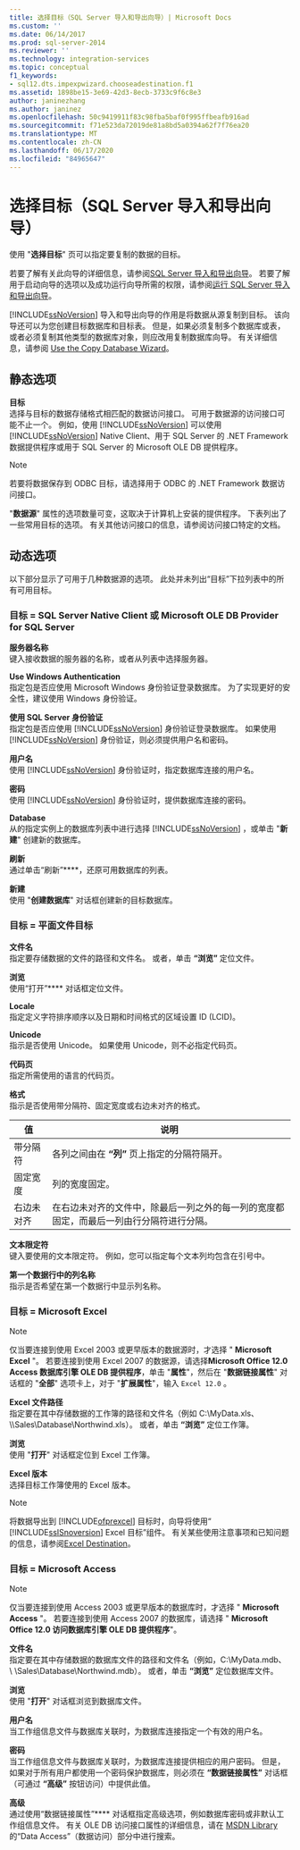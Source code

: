 ```yaml
---
title: 选择目标（SQL Server 导入和导出向导）| Microsoft Docs
ms.custom: ''
ms.date: 06/14/2017
ms.prod: sql-server-2014
ms.reviewer: ''
ms.technology: integration-services
ms.topic: conceptual
f1_keywords:
- sql12.dts.impexpwizard.chooseadestination.f1
ms.assetid: 1898be15-3e69-42d3-8ecb-3733c9f6c8e3
author: janinezhang
ms.author: janinez
ms.openlocfilehash: 50c9419911f83c98fba5baf0f995ffbeafb916ad
ms.sourcegitcommit: f71e523da72019de81a8bd5a0394a62f7f76ea20
ms.translationtype: MT
ms.contentlocale: zh-CN
ms.lasthandoff: 06/17/2020
ms.locfileid: "84965647"
---
```

# <a name="choose-a-destination-sql-server-import-and-export-wizard"></a>选择目标（SQL Server 导入和导出向导）
  使用 "**选择目标**" 页可以指定要复制的数据的目标。  
  
 若要了解有关此向导的详细信息，请参阅[SQL Server 导入和导出向导](import-and-export-data-with-the-sql-server-import-and-export-wizard.md)。 若要了解用于启动向导的选项以及成功运行向导所需的权限，请参阅[运行 SQL Server 导入和导出向导](start-the-sql-server-import-and-export-wizard.md)。  
  
 [!INCLUDE[ssNoVersion](../../includes/ssnoversion-md.md)] 导入和导出向导的作用是将数据从源复制到目标。 该向导还可以为您创建目标数据库和目标表。 但是，如果必须复制多个数据库或表，或者必须复制其他类型的数据库对象，则应改用复制数据库向导。 有关详细信息，请参阅 [Use the Copy Database Wizard](../../relational-databases/databases/use-the-copy-database-wizard.md)。  
  
## <a name="static-options"></a>静态选项  
 **目标**  
 选择与目标的数据存储格式相匹配的数据访问接口。 可用于数据源的访问接口可能不止一个。 例如，使用 [!INCLUDE[ssNoVersion](../../includes/ssnoversion-md.md)] 可以使用 [!INCLUDE[ssNoVersion](../../includes/ssnoversion-md.md)] Native Client、用于 SQL Server 的 .NET Framework 数据提供程序或用于 SQL Server 的 Microsoft OLE DB 提供程序。  
  
> [!NOTE]  
>  若要将数据保存到 ODBC 目标，请选择用于 ODBC 的 .NET Framework 数据访问接口。  
  
 "**数据源**" 属性的选项数量可变，这取决于计算机上安装的提供程序。 下表列出了一些常用目标的选项。 有关其他访问接口的信息，请参阅访问接口特定的文档。  
  
## <a name="dynamic-options"></a>动态选项  
 以下部分显示了可用于几种数据源的选项。 此处并未列出“目标”下拉列表中的所有可用目标。  
  
### <a name="destination--sql-server-native-client-or-microsoft-ole-db-provider-for-sql-server"></a>目标 = SQL Server Native Client 或 Microsoft OLE DB Provider for SQL Server  
 **服务器名称**  
 键入接收数据的服务器的名称，或者从列表中选择服务器。  
  
 **Use Windows Authentication**  
 指定包是否应使用 Microsoft Windows 身份验证登录数据库。 为了实现更好的安全性，建议使用 Windows 身份验证。  
  
 **使用 SQL Server 身份验证**  
 指定包是否应使用 [!INCLUDE[ssNoVersion](../../includes/ssnoversion-md.md)] 身份验证登录数据库。 如果使用 [!INCLUDE[ssNoVersion](../../includes/ssnoversion-md.md)] 身份验证，则必须提供用户名和密码。  
  
 **用户名**  
 使用 [!INCLUDE[ssNoVersion](../../includes/ssnoversion-md.md)] 身份验证时，指定数据库连接的用户名。  
  
 **密码**  
 使用 [!INCLUDE[ssNoVersion](../../includes/ssnoversion-md.md)] 身份验证时，提供数据库连接的密码。  
  
 **Database**  
 从的指定实例上的数据库列表中进行选择 [!INCLUDE[ssNoVersion](../../includes/ssnoversion-md.md)] ，或单击 "**新建**" 创建新的数据库。  
  
 **刷新**  
 通过单击“刷新”****，还原可用数据库的列表。  
  
 **新建**  
 使用 "**创建数据库**" 对话框创建新的目标数据库。  
  
### <a name="destination--flat-file-destination"></a>目标 = 平面文件目标  
 **文件名**  
 指定要存储数据的文件的路径和文件名。 或者，单击 **“浏览”** 定位文件。  
  
 **浏览**  
 使用“打开”**** 对话框定位文件。  
  
 **Locale**  
 指定定义字符排序顺序以及日期和时间格式的区域设置 ID (LCID)。  
  
 **Unicode**  
 指示是否使用 Unicode。 如果使用 Unicode，则不必指定代码页。  
  
 **代码页**  
 指定所需使用的语言的代码页。  
  
 **格式**  
 指示是否使用带分隔符、固定宽度或右边未对齐的格式。  
  
|值|说明|  
|-----------|-----------------|  
|带分隔符|各列之间由在 **“列”** 页上指定的分隔符隔开。|  
|固定宽度|列的宽度固定。|  
|右边未对齐|在右边未对齐的文件中，除最后一列之外的每一列的宽度都固定，而最后一列由行分隔符进行分隔。|  
  
 **文本限定符**  
 键入要使用的文本限定符。 例如，您可以指定每个文本列均包含在引号中。  
  
 **第一个数据行中的列名称**  
 指示是否希望在第一个数据行中显示列名称。  
  
### <a name="destination--microsoft-excel"></a>目标 = Microsoft Excel  
  
> [!NOTE]  
>  仅当要连接到使用 Excel 2003 或更早版本的数据源时，才选择 " **Microsoft Excel** "。 若要连接到使用 Excel 2007 的数据源，请选择**Microsoft Office 12.0 Access 数据库引擎 OLE DB 提供程序**，单击 "**属性**"，然后在 "**数据链接属性**" 对话框的 "**全部**" 选项卡上，对于 "**扩展属性**"，输入 `Excel 12.0` 。  
  
 **Excel 文件路径**  
 指定要在其中存储数据的工作簿的路径和文件名（例如 C:\MyData.xls、 \\\Sales\Database\Northwind.xls）。 或者，单击 **“浏览”** 定位工作簿。  
  
 **浏览**  
 使用 "**打开**" 对话框定位到 Excel 工作簿。  
  
 **Excel 版本**  
 选择目标工作簿使用的 Excel 版本。  
  
> [!NOTE]  
>  将数据导出到 [!INCLUDE[ofprexcel](../../includes/ofprexcel-md.md)] 目标时，向导将使用“ [!INCLUDE[ssISnoversion](../../includes/ssisnoversion-md.md)] Excel 目标”组件。 有关某些使用注意事项和已知问题的信息，请参阅[Excel Destination](../data-flow/excel-destination.md)。  
  
### <a name="destination--microsoft-access"></a>目标 = Microsoft Access  
  
> [!NOTE]  
>  仅当要连接到使用 Access 2003 或更早版本的数据库时，才选择 " **Microsoft Access** "。 若要连接到使用 Access 2007 的数据库，请选择 " **Microsoft Office 12.0 访问数据库引擎 OLE DB 提供程序**"。  
  
 **文件名**  
 指定要在其中存储数据的数据库文件的路径和文件名（例如，C:\MyData.mdb、 \\ \Sales\Database\Northwind.mdb）。 或者，单击 **“浏览”** 定位数据库文件。  
  
 **浏览**  
 使用 "**打开**" 对话框浏览到数据库文件。  
  
 **用户名**  
 当工作组信息文件与数据库关联时，为数据库连接指定一个有效的用户名。  
  
 **密码**  
 当工作组信息文件与数据库关联时，为数据库连接提供相应的用户密码。 但是，如果对于所有用户都使用一个密码保护数据库，则必须在 **“数据链接属性”** 对话框（可通过 **“高级”** 按钮访问）中提供此值。  
  
 **高级**  
 通过使用“数据链接属性”**** 对话框指定高级选项，例如数据库密码或非默认工作组信息文件。 有关 OLE DB 访问接口属性的详细信息，请在 [MSDN Library](https://go.microsoft.com/fwlink/?linkid=62553)的“Data Access”（数据访问）部分中进行搜索。  
  
  
